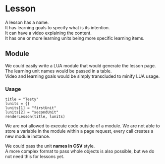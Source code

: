# Lesson

A lesson has a name.  
It has learning goals to specify what is its intention.  
It can have a video explaining the content.  
It has one or more learning units being more specific learning items.

## Module

We could easily write a LUA module that would generate the lesson page.  
The learning unit names would be passed in a table.  
Video and learning goals would be simply transcluded to minify LUA usage.

### Usage

    title = "Testy"
    lunits = {}
    lunits[1] = "firstUnit"
    lunits[2] = "secondUnit"
    renderLesson(title, lunits)

We are not allowed to execute code outside of a module. We are not able to store a variable in the module within a page request, every call creates a new module instance.

We could pass the unit **names in CSV** style.  
A more complex format to pass whole objects is also possible, but we do not need this for lessons yet.
